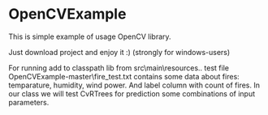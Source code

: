 # OpenCVExample
This is simple example of usage OpenCV library.

Just download project and enjoy it :) (strongly for windows-users)

For running add to classpath lib from src\main\resources\..
test file OpenCVExample-master\fire_test.txt contains some data about fires: temparature, humidity, wind power. 
And label column with count of fires. 
In our class we will test CvRTrees for prediction some combinations of input parameters.
